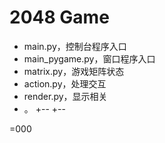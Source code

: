 2048 Game
======
+ main.py，控制台程序入口
+ main_pygame.py，窗口程序入口
+ matrix.py，游戏矩阵状态
+ action.py，处理交互
+ render.py，显示相关
+ 。
+--
+--

=000
